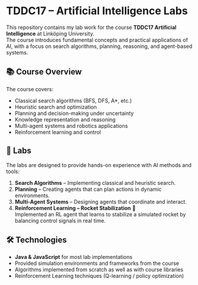 # TDDC17 – Artificial Intelligence Labs

This repository contains my lab work for the course **TDDC17 Artificial Intelligence** at Linköping University.  
The course introduces fundamental concepts and practical applications of AI, with a focus on search algorithms, planning, reasoning, and agent-based systems.

## 📚 Course Overview
The course covers:
- Classical search algorithms (BFS, DFS, A*, etc.)
- Heuristic search and optimization
- Planning and decision-making under uncertainty
- Knowledge representation and reasoning
- Multi-agent systems and robotics applications
- Reinforcement learning and control

## 🧪 Labs
The labs are designed to provide hands-on experience with AI methods and tools:

1. **Search Algorithms** – Implementing classical and heuristic search.
2. **Planning** – Creating agents that can plan actions in dynamic environments.
3. **Multi-Agent Systems** – Designing agents that coordinate and interact.
4. **Reinforcement Learning – Rocket Stabilization** 🚀  
   Implemented an RL agent that learns to stabilize a simulated rocket by balancing control signals in real time.

## 🛠️ Technologies
- **Java & JavaScript** for most lab implementations
- Provided simulation environments and frameworks from the course
- Algorithms implemented from scratch as well as with course libraries
- Reinforcement Learning techniques (Q-learning / policy optimization)

